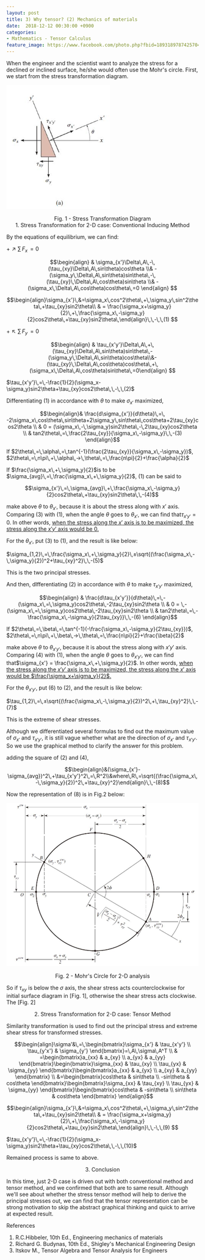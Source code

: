 ```yaml
---
layout: post
title: 3) Why tensor? (2) Mechanics of materials
date:  2018-12-12 00:30:00 +0900
categories:
- Mathematics - Tensor Calculus
feature_image: https://www.facebook.com/photo.php?fbid=1893189787425704&set=a.1893187554092594&type=3&theater
---
```


When the engineer and the scientist want to analyze the stress for a declined or inclined surface, he/she would often use the Mohr's circle. First, we start from the stress transformation diagram.

![useful image](https://raw.githubusercontent.com/brandonkim12/brandonkim12.github.io/master/assets/mechanics_of_materials/fig_6.JPG)

<center>Fig. 1 - Stress Transformation Diagram</center>

<center>1. Stress Transformation for 2-D case: Conventional Inducing Method</center>

By the equations of equilibrium, we can find:

$+\nearrow \sum\,F_x\,=0$

$$\begin{align} & \sigma_{x'}\Delta\,A\,-\,(\tau_{xy}\Delta\,A\,sin\theta)cos\theta \\& -(\sigma_y\,\Delta\,A\,sin\theta)sin\theta\,-\,(\tau_{xy}\,\Delta\,A\,cos\theta)sin\theta \\& -(\sigma_x\,\Delta\,A\,cos\theta)cos\theta\,=0 \end{align} $$

$$\begin{align}\sigma_{x'}\,&=\sigma_x\,cos^2\theta\,+\,\sigma_y\,sin^2\theta\,+\tau_{xy}sin2\theta\\ & = \frac{\sigma_x+\sigma_y}{2}\,+\,\frac{\sigma_x\,-\sigma_y}{2}cos2\theta\,+\tau_{xy}sin2\theta\,\end{align}\,\,-\,\,(1) $$

$+\nwarrow \sum\,F_y\,=0$

$$\begin{align} & \tau_{x'y'}\Delta\,A\,+\,(\tau_{xy}\Delta\,A\,sin\theta)sin\theta\,-(\sigma_y\,\Delta\,A\,sin\theta)cos\theta\\&-(\tau_{xy}\,\Delta\,A\,cos\theta)cos\theta\,+\,(\sigma_x\,\Delta\,A\,cos\theta)sin\theta\,=0\end{align} $$

$\tau_{x'y'}\,=\,-\frac{1}{2}(\sigma_x-\sigma_y)sin2\theta+\tau_{xy}cos2\theta\,\,-\,\,(2)$

Differentiating $(1)$ in accordance with $\theta$ to make $\sigma_{x'}$ maximized,

$$\begin{align}& \frac{d\sigma_{x'}}{d\theta}\,=\,  -2\sigma_x\,cos\theta\,sin\theta+2\sigma_y\,sin\theta\,cos\theta+2\tau_{xy}cos2\theta \\ & 0 = (\sigma_x\,-\,\sigma_y)sin2\theta\,-\,2\tau_{xy}cos2\theta \\ & tan2\theta\,=\,\frac{2\tau_{xy}}{\sigma_x\,-\sigma_y}\,\,-(3) \end{align}$$

If $2\theta\,=\,\alpha\,=\,tan^{-1}(\frac{2\tau_{xy}}{\sigma_x\,-\sigma_y})$, $2\theta\,=\,n\pi\,+\,\alpha\,->\,\theta\,=\,\frac{n\pi}{2}+\frac{\alpha}{2}$

If $\frac{\sigma_x\,+\,\sigma_y}{2}$is to be $\sigma_{avg}\,=\,\frac{\sigma_x\,+\,\sigma_y}{2}$, $(1)$ can be said to

$$\sigma_{x'}\,=\,\sigma_{avg}\,+\,\frac{\sigma_x\,-\sigma_y}{2}cos2\theta\,+\tau_{xy}sin2\theta\,\,-(4)$$

make above $\theta$ to $\theta_{x'}$, because it is about the stress along with  $x'$ axis. Comparing $(3)$ with $(1)$, when the angle $\theta$ goes to $\theta_{x'}$, we can find that$\tau_{x'y'} = 0$. In other words, <u>when the stress along the $x'$ axis is to be maximized, the stress along the $x'y'$ axis would be $0$.</u> 

For the $\theta_{x'}$, put $(3)$ to $(1)$, and the result is like below:

$\sigma_{1,2}\,=\,\frac{\sigma_x\,+\,\sigma_y}{2}\,±\sqrt{(\frac{\sigma_x\,-\,\sigma_y}{2})^2+\tau_{xy}^2}\,\,-(5)$

This is the two principal stresses.

And then, dIfferentiating $(2)$ in accordance with $\theta$ to make $\tau_{x'y'}$ maximized,

$$\begin{align} & \frac{d\tau_{x'y'}}{d\theta}\,=\,-(\sigma_x\,=\,\sigma_y)cos2\theta\,-2\tau_{xy}sin2\theta \\ & 0 =  \,-(\sigma_x\,=\,\sigma_y)cos2\theta\,-2\tau_{xy}sin2\theta \\ & tan2\theta\,=\,-\frac{\sigma_x\,-\sigma_y}{2\tau_{xy}}\,\,-(6) \end{align}$$

If $2\theta\,=\,\beta\,=\,tan^{-1}(-\frac{\sigma_x\,-\sigma_y}{2\tau_{xy}})$, $2\theta\,=\,n\pi\,+\,\beta\,->\,\theta\,=\,\frac{n\pi}{2}+\frac{\beta}{2}$

make above $\theta$ to $\theta_{x'y'}$, because it is about the stress along with $x'y'$ axis. Comparing $(4)$ with $(1)$, when the angle $\theta$ goes to $\theta_{x'y'}$, we can find that$\sigma_{x'} = \frac{\sigma_x\,+\,\sigma_y}{2}$. In other words, <u>when the stress along the $x'y'$ axis is to be maximized, the stress along the $x'$ axis would be $\frac{\sigma_x+\sigma_y}{2}$.</u> 

For the $\theta_{x'y'}$, put $(6)$ to $(2)$, and the result is like below:

$\tau_{1,2}\,=\,±\sqrt{(\frac{\sigma_x\,-\,\sigma_y}{2})^2\,+\,\tau_{xy}^2}\,\,-(7)$

This is the extreme of shear stresses.

Although we differentiated several formulas to find out the maximum value of $\sigma_{x'}$ and $\tau_{x'y'}$, it is still vague whether what are the direction of $\sigma_{x'}$ and $\tau_{x'y'}$. So we use the graphical method to clarify the answer for this problem.

adding the square of $(2)$ and $(4)$,

$$\begin{align}&(\sigma_{x'}-\sigma_{avg})^2\,+\tau_{x'y'}^2\,=\,R^2\\&where\,R\,=\sqrt{(\frac{\sigma_x\,-\,\sigma_y}{2})^2\,+\tau_{xy}^2}\end{align}\,\,-(8)$$

Now the representation of $(8)$ is in Fig.2 below:

![useful image](https://raw.githubusercontent.com/brandonkim12/brandonkim12.github.io/master/assets/mechanics_of_materials/fig_7.JPG)

<center>Fig. 2 - Mohr's Circle for 2-D analysis</center>

So if $\tau_{xy}$ is below the $\sigma$ axis, the shear stress acts counterclockwise for initial surface diagram in [Fig. 1], otherwise the shear stress acts clockwise. The [Fig. 2] 



<center>2. Stress Transformation for 2-D case: Tensor Method</center>

Similarity transformation is used to find out the principal stress and extreme shear stress for transformed stresses.

$$\begin{align}\sigma'&\,=\,\begin{bmatrix}\sigma_{x'} & \tau_{x'y'} \\ \tau_{y'x'} & \sigma_{y'} \end{bmatrix}=\,A\,\sigma\,A^T \\ & =\begin{bmatrix}a_{xx} & a_{xy} \\ a_{yx} & a_{yy} \end{bmatrix}\begin{bmatrix}\sigma_{xx} & \tau_{xy} \\ \tau_{yx} & \sigma_{yy} \end{bmatrix}\begin{bmatrix}a_{xx} & a_{yx} \\ a_{xy} & a_{yy} \end{bmatrix} \\ &=\begin{bmatrix}cos\theta & sin\theta \\ -sin\theta & cos\theta \end{bmatrix}\begin{bmatrix}\sigma_{xx} & \tau_{xy} \\ \tau_{yx} & \sigma_{yy} \end{bmatrix}\begin{bmatrix}cos\theta & -sin\theta \\ sin\theta & cos\theta \end{bmatrix}  \end{align}$$

$$\begin{align}\sigma_{x'}\,&=\sigma_x\,cos^2\theta\,+\,\sigma_y\,sin^2\theta\,+\tau_{xy}sin2\theta\\ & = \frac{\sigma_x+\sigma_y}{2}\,+\,\frac{\sigma_x\,-\sigma_y}{2}cos2\theta\,+\tau_{xy}sin2\theta\,\end{align}\,\,-\,\,(9) $$

$\tau_{x'y'}\,=\,-\frac{1}{2}(\sigma_x-\sigma_y)sin2\theta+\tau_{xy}cos2\theta\,\,-\,\,(10)$

Remained process is same to above.

<center>3. Conclusion</center>

In this time, just 2-D case is driven out with both conventional method and tensor method, and we confirmed that both are to same result.  Although we'll see about whether the stress tensor method will help to derive the principal stresses out, we can find that the tensor representation can be strong motivation to skip the abstract graphical thinking and quick to arrive at expected result.



References

1. R.C.Hibbeler, 10th Ed., Engineering mechanics of materials
2. Richard G. Budynas, 10th Ed., Shigley's Mechanical Engineering Design
3. Itskov M., Tensor Algebra and Tensor Analysis for Engineers